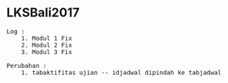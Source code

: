 # LKSBali2017

<pre>
Log :
	1. Modul 1 Fix
	2. Modul 2 Fix
	3. Modul 3 Fix

Perubahan : 
	1. tabaktifitas ujian -- idjadwal dipindah ke tabjadwal
</pre>